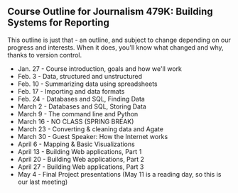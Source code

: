 ## Course Outline for Journalism 479K: Building Systems for Reporting

This outline is just that - an outline, and subject to change depending on our progress and interests. When it does, you'll know what changed and why, thanks to version control.

* Jan. 27 - Course introduction, goals and how we'll work
* Feb. 3 - Data, structured and unstructured
* Feb. 10 - Summarizing data using spreadsheets
* Feb. 17 - Importing and data formats
* Feb. 24 - Databases and SQL, Finding Data
* March 2 - Databases and SQL, Storing Data
* March 9 - The command line and Python
* March 16 - NO CLASS (SPRING BREAK)
* March 23 - Converting & cleaning data and Agate
* March 30 - Guest Speaker: How the Internet works
* April 6 - Mapping & Basic Visualizations
* April 13 - Building Web applications, Part 1
* April 20 - Building Web applications, Part 2
* April 27 - Building Web applications, Part 3
* May 4 - Final Project presentations (May 11 is a reading day, so this is our last meeting)
